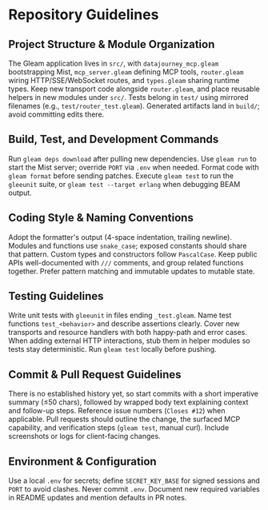 # Repository Guidelines

## Project Structure & Module Organization
The Gleam application lives in `src/`, with `datajourney_mcp.gleam` bootstrapping Mist, `mcp_server.gleam` defining MCP tools, `router.gleam` wiring HTTP/SSE/WebSocket routes, and `types.gleam` sharing runtime types. Keep new transport code alongside `router.gleam`, and place reusable helpers in new modules under `src/`. Tests belong in `test/` using mirrored filenames (e.g., `test/router_test.gleam`). Generated artifacts land in `build/`; avoid committing edits there.

## Build, Test, and Development Commands
Run `gleam deps download` after pulling new dependencies. Use `gleam run` to start the Mist server; override `PORT` via `.env` when needed. Format code with `gleam format` before sending patches. Execute `gleam test` to run the `gleeunit` suite, or `gleam test --target erlang` when debugging BEAM output.

## Coding Style & Naming Conventions
Adopt the formatter's output (4-space indentation, trailing newline). Modules and functions use `snake_case`; exposed constants should share that pattern. Custom types and constructors follow `PascalCase`. Keep public APIs well-documented with `///` comments, and group related functions together. Prefer pattern matching and immutable updates to mutable state.

## Testing Guidelines
Write unit tests with `gleeunit` in files ending `_test.gleam`. Name test functions `test_<behavior>` and describe assertions clearly. Cover new transports and resource handlers with both happy-path and error cases. When adding external HTTP interactions, stub them in helper modules so tests stay deterministic. Run `gleam test` locally before pushing.

## Commit & Pull Request Guidelines
There is no established history yet, so start commits with a short imperative summary (≤50 chars), followed by wrapped body text explaining context and follow-up steps. Reference issue numbers (`Closes #12`) when applicable. Pull requests should outline the change, the surfaced MCP capability, and verification steps (`gleam test`, manual curl). Include screenshots or logs for client-facing changes.

## Environment & Configuration
Use a local `.env` for secrets; define `SECRET_KEY_BASE` for signed sessions and `PORT` to avoid clashes. Never commit `.env`. Document new required variables in README updates and mention defaults in PR notes.
